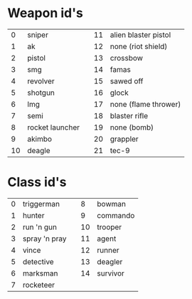 # Weapon id's

|     |                      | |     |                      |
|-----|----------------------|-|-----|----------------------|
|0    | sniper               | |11   | alien blaster pistol |
|1    | ak                   | |12   | none (riot shield)   |
|2    | pistol               | |13   | crossbow             |
|3    | smg                  | |14   | famas                |
|4    | revolver             | |15   | sawed off            |
|5    | shotgun              | |16   | glock                |
|6    | lmg                  | |17   | none (flame thrower) |
|7    | semi                 | |18   | blaster rifle        |
|8    | rocket launcher      | |19   | none (bomb)          |
|9    | akimbo               | |20   | grappler             |
|10   | deagle               | |21   | tec-9                |

# Class id's

|     |                      | |     |                      |
|-----|----------------------|-|-----|----------------------|
|0    | triggerman           | |8    | bowman               |
|1    | hunter               | |9    | commando             |
|2    | run 'n gun           | |10   | trooper              |
|3    | spray 'n pray        | |11   | agent                |
|4    | vince                | |12   | runner               |
|5    | detective            | |13   | deagler              |
|6    | marksman             | |14   | survivor             |
|7    | rocketeer            | |     |                      |

<style scoped>
/*Reason: Remove the header of the table, as it has to be present for markdown, but does not look good with a horizontal table. */
thead {
    display: none;
}
</style>